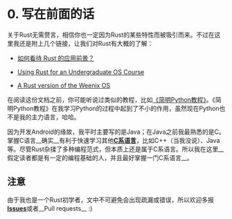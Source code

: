0\. 写在前面的话
===

关于Rust无需赘言，相信你也一定因为Rust的某些特性而被吸引而来。不过在这里我还是附上几个链接，让我们对Rust有大概的了解：

 - [如何看待 Rust 的应用前景？](http://www.zhihu.com/question/30407715 "如何看待 Rust 的应用前景？")

 - [Using Rust for an Undergraduate OS Course](http://rust-class.org/0/pages/using-rust-for-an-undergraduate-os-course.html "Using Rust for an Undergraduate OS Course")

 - [A Rust version of the Weenix OS](https://github.com/scialex/reenix "A Rust version of the Weenix OS")

在阅读这份文档之前，你可能听说过类似的教程，比如[《简明Python教程》](http://woodpecker.org.cn/abyteofpython_cn/chinese/ "《简明Python教程》")。《简明Python教程》在我学习Python的过程中起到了不小的作用，虽然现在Python也不是我的主力语言，哈哈。

因为开发Android的缘故，我平时主要写的是Java；在Java之前我最熟悉的是C。掌握C语言__确实__有利于快速学习其他[__C系语言__](https://en.wikipedia.org/wiki/List_of_C-family_programming_languages "C系语言")，比如C++（当我没说）、Java等。尽管Rust杂揉了多种编程范式，但本质上还是属于C系语言。所以我在这里__假定读者都是有一定的编程基础的人，并且最好掌握一门C系语言__。

## 注意

由于我也是一个Rust初学者，文中不可避免会出现疏漏或错误，所以欢迎多报[__Issues__](https://github.com/mthli/EasyRust/issues "Issues")或者__Pull requests__ :)